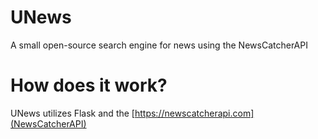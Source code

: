 # UNews
A small open-source search engine for news using the NewsCatcherAPI

# How does it work?
UNews utilizes Flask and the [https://newscatcherapi.com](NewsCatcherAPI)
